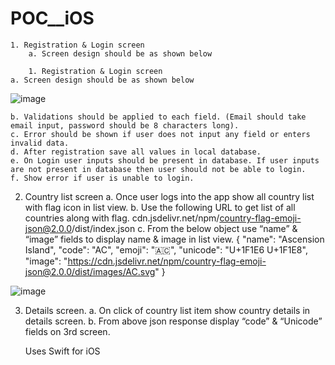 # POC__iOS
    1. Registration & Login screen 
        a. Screen design should be as shown below
        
        1. Registration & Login screen 
    a. Screen design should be as shown below
    
   
   
   ![image](https://github.com/Rupesh-11/POC__iOS/assets/59641297/450a0e5b-3597-430c-a717-a5dbdf8658c7)

    
    
    
    
    
    
    
    
    
    
    
    
    
    
    
    
    
    
    
    
    
    
    
    
    
    
    
    
    

    b. Validations should be applied to each field. (Email should take email input, password should be 8 characters long).
    c. Error should be shown if user does not input any field or enters invalid data.
    d. After registration save all values in local database.
    e. On Login user inputs should be present in database. If user inputs are not present in database then user should not be able to login.
    f. Show error if user is unable to login.
 2. Country list screen
    a. Once user logs into the app show all country list with flag icon in list view.
    b. Use the following URL to get list of all countries along with flag.
       cdn.jsdelivr.net/npm/country-flag-emoji-json@2.0.0/dist/index.json
    c. From the below object use “name” & “image” fields to display name & image in list view.
{
"name": "Ascension Island",
"code": "AC",
"emoji": "🇦🇨",
"unicode": "U+1F1E6 U+1F1E8",
"image": "https://cdn.jsdelivr.net/npm/country-flag-emoji-json@2.0.0/dist/images/AC.svg"
}




![image](https://github.com/Rupesh-11/POC__iOS/assets/59641297/dafec8ab-1d2d-43c7-b40c-68489a337aa0)







































3. Details screen.
    a. On click of country list item show country details in details screen.
    b. From above json response display “code” & “Unicode” fields on 3rd screen.
    
    Uses Swift for iOS
        
        
        
        
        
        
        
        
        
        
        
        
        
        
        
        
        
        
        
        
        
        
        
        
        
        
        
        
        
        

       
